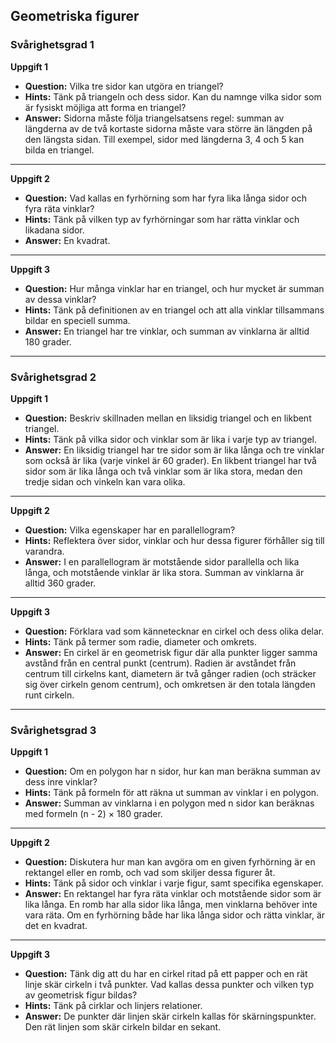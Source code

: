 ## Geometriska figurer

### Svårighetsgrad 1

**Uppgift 1**
* **Question:** Vilka tre sidor kan utgöra en triangel? 
* **Hints:** Tänk på triangeln och dess sidor. Kan du namnge vilka sidor som är fysiskt möjliga att forma en triangel?
* **Answer:** Sidorna måste följa triangelsatsens regel: summan av längderna av de två kortaste sidorna måste vara större än längden på den längsta sidan. Till exempel, sidor med längderna 3, 4 och 5 kan bilda en triangel.

---

**Uppgift 2**
* **Question:** Vad kallas en fyrhörning som har fyra lika långa sidor och fyra räta vinklar?
* **Hints:** Tänk på vilken typ av fyrhörningar som har rätta vinklar och likadana sidor.
* **Answer:** En kvadrat.

---

**Uppgift 3**
* **Question:** Hur många vinklar har en triangel, och hur mycket är summan av dessa vinklar?
* **Hints:** Tänk på definitionen av en triangel och att alla vinklar tillsammans bildar en speciell summa.
* **Answer:** En triangel har tre vinklar, och summan av vinklarna är alltid 180 grader.

---

### Svårighetsgrad 2

**Uppgift 1**
* **Question:** Beskriv skillnaden mellan en liksidig triangel och en likbent triangel.
* **Hints:** Tänk på vilka sidor och vinklar som är lika i varje typ av triangel.
* **Answer:** En liksidig triangel har tre sidor som är lika långa och tre vinklar som också är lika (varje vinkel är 60 grader). En likbent triangel har två sidor som är lika långa och två vinklar som är lika stora, medan den tredje sidan och vinkeln kan vara olika.

---

**Uppgift 2**
* **Question:** Vilka egenskaper har en parallellogram?
* **Hints:** Reflektera över sidor, vinklar och hur dessa figurer förhåller sig till varandra.
* **Answer:** I en parallellogram är motstående sidor parallella och lika långa, och motstående vinklar är lika stora. Summan av vinklarna är alltid 360 grader.

---

**Uppgift 3**
* **Question:** Förklara vad som kännetecknar en cirkel och dess olika delar.
* **Hints:** Tänk på termer som radie, diameter och omkrets.
* **Answer:** En cirkel är en geometrisk figur där alla punkter ligger samma avstånd från en central punkt (centrum). Radien är avståndet från centrum till cirkelns kant, diametern är två gånger radien (och sträcker sig över cirkeln genom centrum), och omkretsen är den totala längden runt cirkeln.

---

### Svårighetsgrad 3

**Uppgift 1**
* **Question:** Om en polygon har n sidor, hur kan man beräkna summan av dess inre vinklar? 
* **Hints:** Tänk på formeln för att räkna ut summan av vinklar i en polygon.
* **Answer:** Summan av vinklarna i en polygon med n sidor kan beräknas med formeln (n - 2) × 180 grader.

---

**Uppgift 2**
* **Question:** Diskutera hur man kan avgöra om en given fyrhörning är en rektangel eller en romb, och vad som skiljer dessa figurer åt.
* **Hints:** Tänk på sidor och vinklar i varje figur, samt specifika egenskaper.
* **Answer:** En rektangel har fyra räta vinklar och motstående sidor som är lika långa. En romb har alla sidor lika långa, men vinklarna behöver inte vara räta. Om en fyrhörning både har lika långa sidor och rätta vinklar, är det en kvadrat.

---

**Uppgift 3**
* **Question:** Tänk dig att du har en cirkel ritad på ett papper och en rät linje skär cirkeln i två punkter. Vad kallas dessa punkter och vilken typ av geometrisk figur bildas? 
* **Hints:** Tänk på cirklar och linjers relationer.
* **Answer:** De punkter där linjen skär cirkeln kallas för skärningspunkter. Den rät linjen som skär cirkeln bildar en sekant.